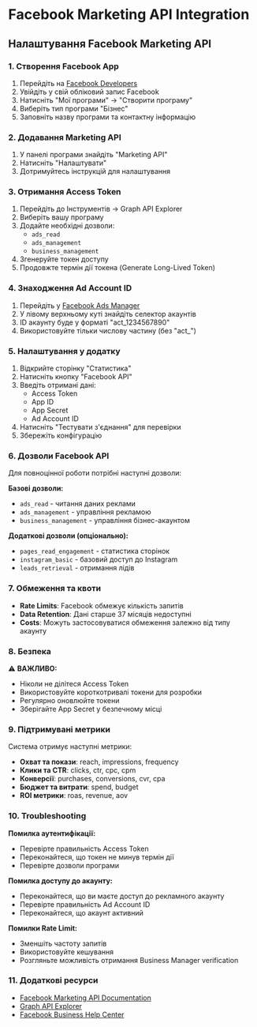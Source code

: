 # Facebook Marketing API Integration

## Налаштування Facebook Marketing API

### 1. Створення Facebook App

1. Перейдіть на [Facebook Developers](https://developers.facebook.com/)
2. Увійдіть у свій обліковий запис Facebook
3. Натисніть "Мої програми" → "Створити програму"
4. Виберіть тип програми "Бізнес"
5. Заповніть назву програми та контактну інформацію

### 2. Додавання Marketing API

1. У панелі програми знайдіть "Marketing API"
2. Натисніть "Налаштувати"
3. Дотримуйтесь інструкцій для налаштування

### 3. Отримання Access Token

1. Перейдіть до Інструментів → Graph API Explorer
2. Виберіть вашу програму
3. Додайте необхідні дозволи:
   - `ads_read`
   - `ads_management` 
   - `business_management`
4. Згенеруйте токен доступу
5. Продовжте термін дії токена (Generate Long-Lived Token)

### 4. Знаходження Ad Account ID

1. Перейдіть у [Facebook Ads Manager](https://business.facebook.com/adsmanager)
2. У лівому верхньому куті знайдіть селектор акаунтів
3. ID акаунту буде у форматі "act_1234567890"
4. Використовуйте тільки числову частину (без "act_")

### 5. Налаштування у додатку

1. Відкрийте сторінку "Статистика"
2. Натисніть кнопку "Facebook API"
3. Введіть отримані дані:
   - Access Token
   - App ID
   - App Secret
   - Ad Account ID
4. Натисніть "Тестувати з'єднання" для перевірки
5. Збережіть конфігурацію

### 6. Дозволи Facebook API

Для повноцінної роботи потрібні наступні дозволи:

**Базові дозволи:**
- `ads_read` - читання даних реклами
- `ads_management` - управління рекламою
- `business_management` - управління бізнес-акаунтом

**Додаткові дозволи (опціонально):**
- `pages_read_engagement` - статистика сторінок
- `instagram_basic` - базовий доступ до Instagram
- `leads_retrieval` - отримання лідів

### 7. Обмеження та квоти

- **Rate Limits**: Facebook обмежує кількість запитів
- **Data Retention**: Дані старше 37 місяців недоступні
- **Costs**: Можуть застосовуватися обмеження залежно від типу акаунту

### 8. Безпека

⚠️ **ВАЖЛИВО:**
- Ніколи не ділітеся Access Token
- Використовуйте короткотривалі токени для розробки
- Регулярно оновлюйте токени
- Зберігайте App Secret у безпечному місці

### 9. Підтримувані метрики

Система отримує наступні метрики:
- **Охват та покази**: reach, impressions, frequency
- **Клики та CTR**: clicks, ctr, cpc, cpm
- **Конверсії**: purchases, conversions, cvr, cpa
- **Бюджет та витрати**: spend, budget
- **ROI метрики**: roas, revenue, aov

### 10. Troubleshooting

**Помилка аутентифікації:**
- Перевірте правильність Access Token
- Переконайтеся, що токен не минув термін дії
- Перевірте дозволи програми

**Помилка доступу до акаунту:**
- Переконайтеся, що ви маєте доступ до рекламного акаунту
- Перевірте правильність Ad Account ID
- Переконайтеся, що акаунт активний

**Помилки Rate Limit:**
- Зменшіть частоту запитів
- Використовуйте кешування
- Розгляньте можливість отримання Business Manager verification

### 11. Додаткові ресурси

- [Facebook Marketing API Documentation](https://developers.facebook.com/docs/marketing-api/)
- [Graph API Explorer](https://developers.facebook.com/tools/explorer/)
- [Facebook Business Help Center](https://www.facebook.com/business/help/)
